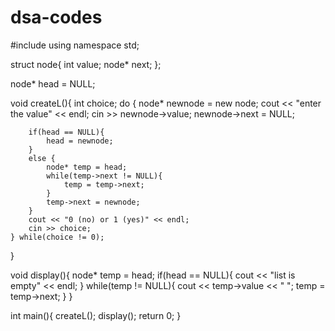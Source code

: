 # dsa-codes
#include<iostream>
using namespace std;

struct node{
    int value;
    node* next;
};

node* head = NULL;

void createL(){
    int choice;
    do {
        node* newnode = new node;
        cout << "enter the value" << endl;
        cin >> newnode->value;
        newnode->next = NULL;

        if(head == NULL){
            head = newnode;
        }
        else {
            node* temp = head;
            while(temp->next != NULL){
                temp = temp->next;
            }
            temp->next = newnode;
        }
        cout << "0 (no) or 1 (yes)" << endl;
        cin >> choice;
    } while(choice != 0);
}

void display(){
    node* temp = head;
    if(head == NULL){
        cout << "list is empty" << endl;
    }
    while(temp != NULL){
        cout << temp->value << " ";
        temp = temp->next;
    }
}

int main(){
    createL();
    display();
    return 0;
}
